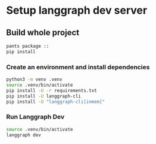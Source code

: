 # Setup langgraph dev server

## Build whole project

```sh
pants package ::
pip install 
```

### Create an environment and install dependencies

```sh
python3 -m venv .venv
source .venv/bin/activate
pip install -U -r requirements.txt
pip install -U langgraph-cli
pip install -U "langgraph-cli[inmem]"
```


### Run Langgraph Dev 

```sh
source .venv/bin/activate
langgraph dev
```

